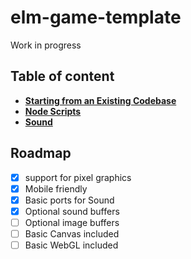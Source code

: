 # elm-game-template

Work in progress

## Table of content

* [**Starting from an Existing Codebase**](docs/MigrateExistingCode.md)
* [**Node Scripts**](docs/Scripts.md)
* [**Sound**](docs/Sound.md)


## Roadmap

- [x] support for pixel graphics
- [x] Mobile friendly
- [x] Basic ports for Sound
- [x] Optional sound buffers
- [ ] Optional image buffers
- [ ] Basic Canvas included
- [ ] Basic WebGL included